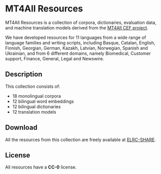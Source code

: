 # MT4All Resources

MT4All Resources is a collection of corpora, dictionaries, evaluation data, and machine translation models derived from the [MT4All CEF project](http://ixa2.si.ehu.eus/mt4all/project).

We have developed resources for 11 languages from a wide range of language families and writing scripts, including Basque, Catalan, English, Finnish, Georgian, German, Kazakh, Latvian, Norwegian, Spanish and Ukrainian, and from 6 different domains, namely Biomedical, Customer support, Finance, General, Legal and Newswire.

## Description

This collection consists of:

- 18 monolingual corpora
- 12 bilingual word embeddings
- 12 bilingual dictionaries
- 12 translation models

## Download

All the resources from this collection are freely available at [ELRC-SHARE](https://elrc-share.eu/repository/search/?q=mfsp:b1feac144ec511ec9c1a00155d026706235da530758c4d8f91011d829ade645d).

## License

All resources have a **CC-0** license.
